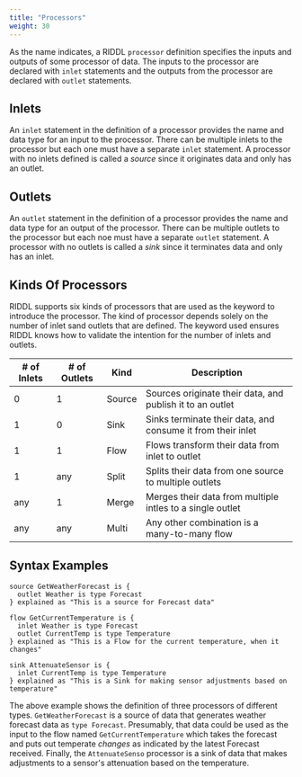 ```yaml
---
title: "Processors"
weight: 30
---
```


As the name indicates, a RIDDL `processor` definition specifies the 
inputs and outputs of some processor of data. The inputs to the processor 
are declared with `inlet` statements and the outputs from the processor are 
declared with `outlet` statements.


## Inlets
An `inlet` statement in the definition of a processor provides the name and 
data type for an input to the processor. There can be multiple inlets to the 
processor but each one must have a separate `inlet` statement. A processor 
with no inlets defined is called a _source_ since it originates data and only has an outlet.

## Outlets

An `outlet` statement in the definition of a processor provides the name and data type for an output
of the processor. There can be multiple outlets to the processor but each noe must have a
separate `outlet` statement. A processor with no outlets is called a _sink_ since it terminates data
and only has an inlet.

## Kinds Of Processors

RIDDL supports six kinds of processors that are used as the keyword to introduce the processor. The
kind of processor depends solely on the number of inlet sand outlets that are defined. The keyword
used ensures RIDDL knows how to validate the intention for the number of inlets and outlets.

| # of Inlets | # of Outlets | Kind   | Description                                 |
|-----|------|--------|-------------------------------------------------------------|
| 0   | 1    | Source | Sources originate their data, and publish it to an outlet   |
| 1   | 0    | Sink   | Sinks terminate their data, and consume it from their inlet |
| 1   | 1    | Flow   | Flows transform their data from inlet to outlet             |
| 1   | any  | Split  | Splits their data from one source to multiple outlets       |
| any | 1    | Merge  | Merges their data from multiple intles to a single outlet   |
| any | any  | Multi  | Any other combination is a many-to-many flow                |

## Syntax Examples

```riddl
source GetWeatherForecast is {
  outlet Weather is type Forecast
} explained as "This is a source for Forecast data"

flow GetCurrentTemperature is {
  inlet Weather is type Forecast
  outlet CurrentTemp is type Temperature
} explained as "This is a Flow for the current temperature, when it changes"

sink AttenuateSensor is {
  inlet CurrentTemp is type Temperature
} explained as "This is a Sink for making sensor adjustments based on temperature"
```

The above example shows the definition of three processors of different types.
`GetWeatherForecast` is a source of data that generates weather forecast
data as `type Forecast`. Presumably, that data could be used as the input to
the flow named `GetCurrentTemperature` which takes the forecast and
puts out temperate _changes_ as indicated by the latest Forecast received.
Finally, the `AttenuateSenso` processor is a sink of data that makes
adjustments to a sensor's attenuation based on the temperature.


